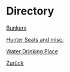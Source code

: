 # Directory
[Bunkers](./bunker.md)

[Hunter Seats and misc.](./hunter.md)

[Water Drinking Place](./water.md)


[Zurück](.)
